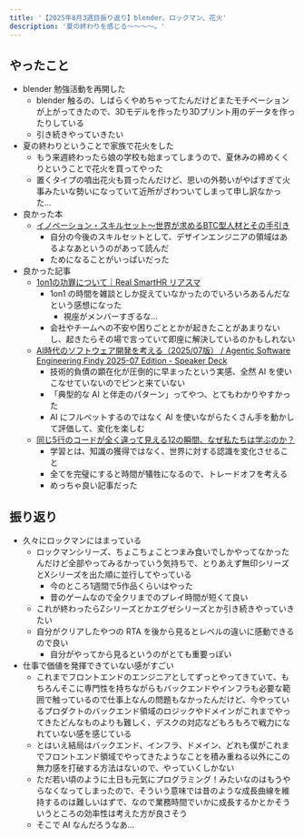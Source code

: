 ```yaml
---
title: '【2025年8月3週目振り返り】blender、ロックマン、花火'
description: '夏の終わりを感じる〜〜〜〜。'
---
```


## やったこと

- blender 勉強活動を再開した
  - blender 触るの、しばらくやめちゃってたんだけどまたモチベーションが上がってきたので、3Dモデルを作ったり3Dプリント用のデータを作ったりしている
  - 引き続きやっていきたい
- 夏の終わりということで家族で花火をした
  - もう来週終わったら娘の学校も始まってしまうので、夏休みの締めくくりということで花火を買ってやった
  - 置くタイプの噴出花火も買ったんだけど、思いの外勢いがやばすぎて火事みたいな勢いになっていて近所がざわついてしまって申し訳なかった…
- 良かった本
  - [イノベーション・スキルセット～世界が求めるBTC型人材とその手引き](https://www.amazon.co.jp/dp/4479797033)
    - 自分の今後のスキルセットとして、デザインエンジニアの領域はあるよなあというのがあって読んだ
    - ためになることがいっぱいだった
- 良かった記事
  - [1on1の功罪について｜Real SmartHR リアスマ](https://real.smarthr.co.jp/articles/times_serizawa_0002)
    - 1on1 の時間を雑談としか捉えていなかったのでいろいろあるんだなという感想になった
      - 視座がメンバーすぎるな…
    - 会社やチームへの不安や困りごととかが起きたことがあまりないし、起きたらその場で言っていて即座に解決しているのかもしれない
  - [AI時代のソフトウェア開発を考える（2025/07版） / Agentic Software Engineering Findy 2025-07 Edition - Speaker Deck](https://speakerdeck.com/twada/agentic-software-engineering-findy-2025-07-edition)
    - 技術的負債の顕在化が圧倒的に早まったという実感、全然 AI を使いこなせていないのでピンと来ていない
    - 「典型的な AI と伴走のパターン」ってやつ、とてもわかりやすかった
    - AI にフルベットするのではなく AI を使いながらたくさん手を動かして評価して、変化を楽しむ
  - [同じ5行のコードが全く違って見える12の瞬間、なぜ私たちは学ぶのか？](https://zenn.dev/coconala/articles/reasons-for-continuing-to-learn)
    - 学習とは、知識の獲得ではなく、世界に対する認識を変化させること
    - 全てを完璧にすると時間が犠牲になるので、トレードオフを考える
    - めっちゃ良い記事だった

## 振り返り

- 久々にロックマンにはまっている
  - ロックマンシリーズ、ちょこちょことつまみ食いでしかやってなかったんだけど全部やってみるかっていう気持ちで、とりあえず無印シリーズとXシリーズを出た順に並行してやっている
    - 今のところ1週間で5作品くらいはやった
    - 昔のゲームなので全クリまでのプレイ時間が短くて良い
  - これが終わったらZシリーズとかエグゼシリーズとか引き続きやっていきたい
  - 自分がクリアしたやつの RTA を後から見るとレベルの違いに感動できるので良い
    - 自分がやってから見るというのがとても重要っぽい
- 仕事で価値を発揮できていない感がすごい
  - これまでフロントエンドのエンジニアとしてずっとやってきていて、もちろんそこに専門性を持ちながらもバックエンドやインフラも必要な範囲で触っているので仕事上なんの問題もなかったんだけど、今やっているプロダクトのバックエンド領域のロジックやドメインがこれまでやってきたどんなものよりも難しく、デスクの対応などもろもろで戦力になれていない感を感じている
  - とはいえ結局はバックエンド、インフラ、ドメイン、どれも僕がこれまでフロントエンド領域でやってきたようなことを積み重ねる以外にこの無力感を打破する方法はないので、やっていくしかない
  - ただ若い頃のように土日も元気にプログラミング！みたいなのはもうやらなくなってしまったので、そういう意味では昔のような成長曲線を維持するのは難しいはずで、なので業務時間でいかに成長するかとかそういうところの効率性は考えた方が良さそう
  - そこで AI なんだろうなあ…
